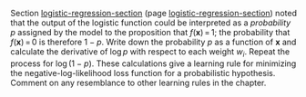 

Section <a href="#">logistic-regression-section</a>
(page <a href="#">logistic-regression-section</a>) noted that the output of the logistic function
could be interpreted as a <i>probability</i> $p$ assigned by the
model to the proposition that $f(\textbf{x}){{\,=\,}}1$; the probability that
$f(\textbf{x}){{\,=\,}}0$ is therefore $1-p$. Write down the probability $p$
as a function of $\textbf{x}$ and calculate the derivative of $\log p$ with
respect to each weight $w_i$. Repeat the process for $\log (1-p)$. These
calculations give a learning rule for minimizing the
negative-log-likelihood loss function for a probabilistic hypothesis.
Comment on any resemblance to other learning rules in the chapter.
